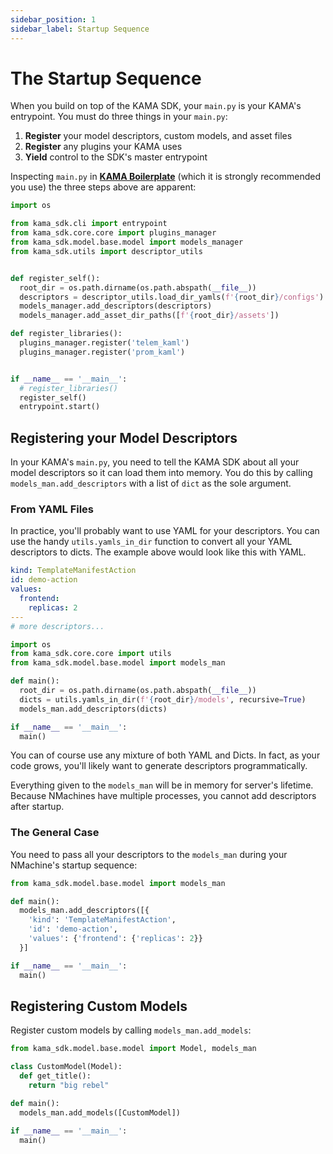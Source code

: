 ```yaml
---
sidebar_position: 1
sidebar_label: Startup Sequence
---
```


# The Startup Sequence

When you build on top of the KAMA SDK, your `main.py` is your KAMA's entrypoint.
You must do three things in your `main.py`:

1. **Register** your model descriptors, custom models, and asset files 
1. **Register** any plugins your KAMA uses
1. **Yield** control to the SDK's master entrypoint 
   
Inspecting `main.py` in **[KAMA Boilerplate](https://github.com/nmachine-io/kama-boilerplate)**
(which it is strongly recommended you use) the three steps above are apparent:  

```python main.py
import os

from kama_sdk.cli import entrypoint
from kama_sdk.core.core import plugins_manager
from kama_sdk.model.base.model import models_manager
from kama_sdk.utils import descriptor_utils


def register_self():
  root_dir = os.path.dirname(os.path.abspath(__file__))
  descriptors = descriptor_utils.load_dir_yamls(f'{root_dir}/configs')
  models_manager.add_descriptors(descriptors)
  models_manager.add_asset_dir_paths([f'{root_dir}/assets'])

def register_libraries():
  plugins_manager.register('telem_kaml')
  plugins_manager.register('prom_kaml')


if __name__ == '__main__':
  # register_libraries()
  register_self()
  entrypoint.start()
```

## Registering your Model Descriptors 

In your KAMA's `main.py`, you need to tell the KAMA SDK about 
all your model descriptors so it can load them into memory. 
You do this by calling `models_man.add_descriptors` with a list of `dict` as the 
sole argument.

### From YAML Files

In practice, you'll probably want to use YAML for your descriptors. 
You can use the handy `utils.yamls_in_dir` function to convert all your YAML descriptors
to dicts. The example above would look like this with YAML.

```yaml title=/models/demo-action.yaml
kind: TemplateManifestAction
id: demo-action
values:
  frontend:
    replicas: 2
---
# more descriptors...
```

```python title=main.py
import os
from kama_sdk.core.core import utils
from kama_sdk.model.base.model import models_man

def main():
  root_dir = os.path.dirname(os.path.abspath(__file__))
  dicts = utils.yamls_in_dir(f'{root_dir}/models', recursive=True)
  models_man.add_descriptors(dicts)

if __name__ == '__main__':
  main()
```  

You can of course use any mixture of both YAML and Dicts. In fact, as your 
code grows, you'll likely want to generate descriptors programmatically.

Everything given to the `models_man` will be in memory for server's
lifetime. Because NMachines have multiple processes, you cannot add descriptors after startup. 


### The General Case

You need to pass all your descriptors to
the `models_man` during your NMachine's startup sequence:  

```python title=main.py
from kama_sdk.model.base.model import models_man

def main():
  models_man.add_descriptors([{
    'kind': 'TemplateManifestAction',
    'id': 'demo-action',
    'values': {'frontend': {'replicas': 2}}
  }]

if __name__ == '__main__':
  main()
```  



## Registering Custom Models

Register custom models by calling `models_man.add_models`:

```python title=main.py
from kama_sdk.model.base.model import Model, models_man

class CustomModel(Model):
  def get_title():
    return "big rebel"

def main():
  models_man.add_models([CustomModel])

if __name__ == '__main__':
  main()
```
